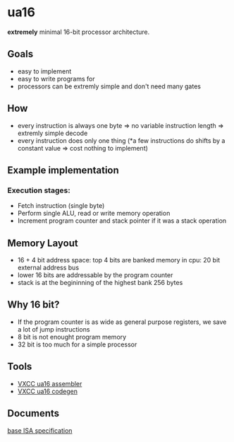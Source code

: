 # ua16
**extremely** minimal 16-bit processor architecture.

## Goals
- easy to implement
- easy to write programs for
- processors can be extremly simple and don't need many gates

## How
- every instruction is always one byte => no variable instruction length => extremly simple decode
- every instruction does only one thing (*a few instructions do shifts by a constant value => cost nothing to implement)

## Example implementation
### Execution stages:
- Fetch instruction (single byte)
- Perform single ALU, read or write memory operation
- Increment program counter and stack pointer if it was a stack operation

## Memory Layout
- 16 + 4 bit address space: top 4 bits are banked memory in cpu: 20 bit external address bus
- lower 16 bits are addressable by the program counter
- stack is at the begininning of the highest bank 256 bytes

## Why 16 bit?
- If the program counter is as wide as general purpose registers, we save a lot of jump instructions
- 8 bit is not enought program memory 
- 32 bit is too much for a simple processor 

## Tools
- [VXCC ua16 assembler](https://github.com/alex-s168/vxcc-v2)
- [VXCC ua16 codegen](https://github.com/alex-s168/vxcc-v2)

## Documents
[base ISA specification](isa.md)
